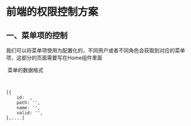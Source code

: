 # 						前端的权限控制方案



## 一、菜单项的控制

​			我们可以将菜单项使用为配置化的，不同用户或者不同角色会获取到对应的菜单项，这部分的页面需要写在Home组件里面

​			菜单的数据格式

​			

```
[{
	id:  ,
	path: '',
	name: '',
	valid: '',
},....]
```

